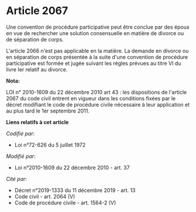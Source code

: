 # Article 2067

Une convention de procédure participative peut être conclue par des époux en vue de rechercher une solution consensuelle en
matière de divorce ou de séparation de corps.

L'article 2066 n'est pas applicable en la matière. La demande en divorce ou en séparation de corps présentée à la suite d'une
convention de procédure participative est formée et jugée suivant les règles prévues au titre VI du livre Ier relatif au
divorce.

**Nota:**

LOI n° 2010-1609 du 22 décembre 2010 art 43 : les dispositions de l'article 2067 du code civil entrent en vigueur dans les
conditions fixées par le décret modifiant le code de procédure civile nécessaire à leur application et au plus tard le 1er
septembre 2011.

**Liens relatifs à cet article**

_Codifié par_:

  - Loi n°72-626 du 5 juillet 1972

_Modifié par_:

  - Loi n°2010-1609 du 22 décembre 2010 - art. 37

_Cité par_:

  - Décret n°2019-1333 du 11 décembre 2019 - art. 13
  - Code civil - art. 2064 (V)
  - Code de procédure civile - art. 1564-2 (V)
